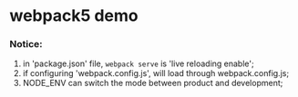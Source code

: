 # webpack5 demo


### Notice:


1. in 'package.json' file, `webpack serve` is 'live reloading enable';
2. if configuring 'webpack.config.js', will load through webpack.config.js;
3. NODE_ENV can switch the mode between product and development;
